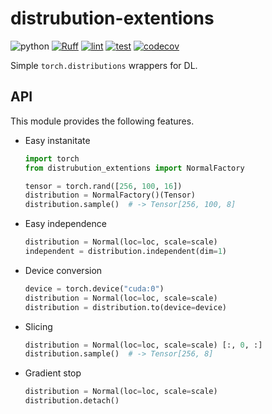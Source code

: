 # distrubution-extentions

![python](https://img.shields.io/badge/python-3.8-blue)
[![Ruff](https://img.shields.io/endpoint?url=https://raw.githubusercontent.com/charliermarsh/ruff/main/assets/badge/v2.json)](https://github.com/astral-sh/ruff)
[![lint](https://github.com/nomutin/distribution-extention/actions/workflows/lint.yml/badge.svg)](https://github.com/nomutin/distribution-extention/actions/workflows/lint.yml)
[![test](https://github.com/nomutin/distribution-extention/actions/workflows/test.yml/badge.svg)](https://github.com/nomutin/distribution-extention/actions/workflows/test.yml)
[![codecov](https://codecov.io/gh/nomutin/distribution-extention/graph/badge.svg?token=HTHTLULHPV)](https://codecov.io/gh/nomutin/distribution-extention)

Simple `torch.distributions` wrappers for DL.

## API

This module provides the following features.

- Easy instanitate

    ```python
    import torch
    from distrubution_extentions import NormalFactory

    tensor = torch.rand([256, 100, 16])
    distribution = NormalFactory()(Tensor)
    distribution.sample()  # -> Tensor[256, 100, 8]
    ```

- Easy independence

    ```python
    distribution = Normal(loc=loc, scale=scale)
    independent = distribution.independent(dim=1)
    ```

- Device conversion

    ```python
    device = torch.device("cuda:0")
    distribution = Normal(loc=loc, scale=scale)
    distribution = distribution.to(device=device)
    ```

- Slicing

    ```python
    distribution = Normal(loc=loc, scale=scale) [:, 0, :]
    distribution.sample()  # -> Tensor[256, 8]
    ```

- Gradient stop

    ```python
    distribution = Normal(loc=loc, scale=scale) 
    distribution.detach()
    ```
